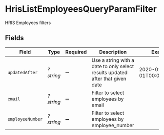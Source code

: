 # HrisListEmployeesQueryParamFilter

HRIS Employees filters


## Fields

| Field                                                                         | Type                                                                          | Required                                                                      | Description                                                                   | Example                                                                       |
| ----------------------------------------------------------------------------- | ----------------------------------------------------------------------------- | ----------------------------------------------------------------------------- | ----------------------------------------------------------------------------- | ----------------------------------------------------------------------------- |
| `updatedAfter`                                                                | *?string*                                                                     | :heavy_minus_sign:                                                            | Use a string with a date to only select results updated after that given date | 2020-01-01T00:00:00.000Z                                                      |
| `email`                                                                       | *?string*                                                                     | :heavy_minus_sign:                                                            | Filter to select employees by email                                           |                                                                               |
| `employeeNumber`                                                              | *?string*                                                                     | :heavy_minus_sign:                                                            | Filter to select employees by employee_number                                 |                                                                               |
